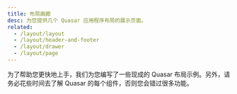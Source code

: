 ```yaml
---
title: 布局画廊
desc: 为您提供几个 Quasar 应用程序布局的展示页面。
related:
  - /layout/layout
  - /layout/header-and-footer
  - /layout/drawer
  - /layout/page
---
```


为了帮助您更快地上手，我们为您编写了一些现成的 Quasar 布局示例。另外，请务必花些时间去了解 Quasar 的每个组件，否则您会错过很多功能。

<script doc>
import LayoutGallery from './LayoutGallery.vue'
</script>

<LayoutGallery class="q-mt-md" />
